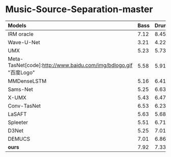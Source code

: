 # Music-Source-Separation-master 
|Models|Bass|Drums|Other|Vocals|AVG.|
|:---|:---|:---|:---|:---|:---|
|IRM oracle|7.12|8.45|7.85|9.43|8.21|
|Wave-U-Net|3.21|4.22|2.25|3.25|3.23|
|UMX|5.23|5.73|4.02|6.32|5.33|
|Meta-TasNet[code]:http://www.baidu.com/img/bdlogo.gif "百度Logo"  |5.58|5.91|4.19|6.40|5.52|
|MMDenseLSTM|5.16|6.41|4.15|6.60|5.58|
|Sams-Net|5.25|6.63|4.09|6.61|5.65|
|X-UMX|5.43|6.47|4.64|6.61|5.79|
|Conv-TasNet|6.53|6.23|4.26|6.21|5.81|
|LaSAFT|5.63|5.68|4.87|7.33|5.88|
|Spleeter|5.51|6.71|4.02|6.86|5.91|
|D3Net|5.25|7.01|4.53|7.24|6.01|
|DEMUCS|7.01|6.86|4.42|6.84|6.28|
|**ours**|7.92|7.33|4.92|7.37|6.89|

